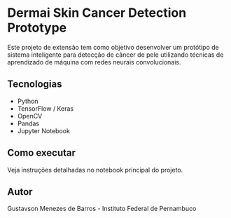 # Dermai Skin Cancer Detection Prototype

Este projeto de extensão tem como objetivo desenvolver um protótipo de sistema inteligente para detecção de câncer de pele utilizando técnicas de aprendizado de máquina com redes neurais convolucionais.

## Tecnologias
- Python
- TensorFlow / Keras
- OpenCV
- Pandas
- Jupyter Notebook

## Como executar
Veja instruções detalhadas no notebook principal do projeto.

## Autor
Gustavson Menezes de Barros - Instituto Federal de Pernambuco
